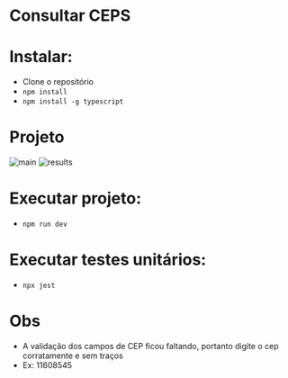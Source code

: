 # Consultar CEPS

# Instalar:
- Clone o repositório 
  </br>
- `npm install`
    </br>
- `npm install -g typescript`

# Projeto
![main](https://user-images.githubusercontent.com/94862631/169718114-1a1fb211-21cc-44d4-9cf9-04e620e39f59.png)
![results](https://user-images.githubusercontent.com/94862631/169718116-93f84486-830a-4897-8161-f3e64d45f993.png)

# Executar projeto:
- `npm run dev`

# Executar testes unitários:

- `npx jest`

# Obs

- A validação dos campos de CEP ficou faltando, portanto digite o cep corratamente e sem traços
- Ex: 11608545
